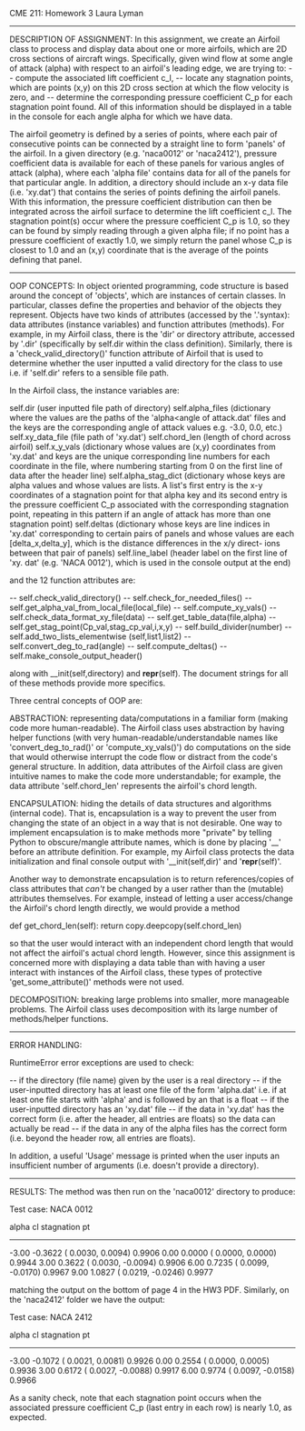 CME 211: Homework 3
Laura Lyman

---------------------------------------
DESCRIPTION OF ASSIGNMENT:
In this assignment, we create an Airfoil class to process and display
data about one or more airfoils, which are 2D cross sections of aircraft
wings. Specifically, given wind flow at some angle of attack (alpha) with 
respect to an airfoil's leading edge, we are trying to:
-- compute the associated lift coefficient c_l, 
-- locate any stagnation points, which are points (x,y) on this 2D cross 
section at which the flow velocity is zero, and
-- determine the corresponding pressure coefficient C_p for each
stagnation point found.
All of this information should be displayed in a table in the console for
each angle alpha for which we have data.

The airfoil geometry is defined by a series of points, where
each pair of consecutive points can be connected by a straight line to 
form 'panels' of the airfoil. In a given directory (e.g. 'naca0012' or
'naca2412'), pressure coefficient data is available for each of these
panels for various angles of attack (alpha), where each 'alpha file' 
contains data for all of the panels for that particular angle. In addition,
a directory should include an x-y data file (i.e. 'xy.dat') that contains 
the series of points defining the airfoil panels. With this information, 
the pressure coefficient distribution can then be integrated across the 
airfoil surface to determine the lift coefficient c_l. The stagnation 
point(s) occur where the pressure coefficient C_p is 1.0, so they can be
found by simply reading through a given alpha file; if no point has a 
pressure coefficient of exactly 1.0, we simply return the panel whose C_p
is closest to 1.0 and an (x,y) coordinate that is the average of the points
defining that panel.

---------------------------------------
OOP CONCEPTS:
In object oriented programming, code structure is based around the 
concept of 'objects', which are instances of certain classes. In 
particular, classes define the properties and behavior of the 
objects they represent. Objects have two kinds of attributes 
(accessed by the '.'syntax): data attributes (instance variables) 
and function attributes (methods). For example, in my Airfoil class, 
there is the 'dir' or directory attribute, accessed by '.dir' 
(specifically by self.dir within the class definition). Similarly, 
there is a 'check_valid_directory()' function attribute of Airfoil that 
is used to determine whether the user inputted a valid directory for the 
class to use i.e. if 'self.dir' refers to a sensible file path.

In the Airfoil class, the instance variables are:

self.dir 			(user inputted file path of directory)
self.alpha_files		(dictionary where the values are the
				paths of the 'alpha<angle of attack.dat'
				files and the keys are the corresponding
				angle of attack values e.g. -3.0, 0.0,
				etc.)
self.xy_data_file		(file path of 'xy.dat')
self.chord_len			(length of chord across airfoil)
self.x_y_vals			(dictionary whose values are (x,y)
				coordinates from 'xy.dat' and keys
				are the unique corresponding line
				numbers for each coordinate in the
				file, where numbering starting from 0
				on the first line of data after the
				header line)
self.alpha_stag_dict		(dictionary whose keys are alpha values
				and whose values are lists. A list's
				first entry is the x-y coordinates of a
				stagnation point for that alpha key
				and its second entry is the pressure 
				coefficient C_p associated with the
				corresponding stagnation point, repeating
				in this pattern if an angle of attack has 
				more than one stagnation point)
self.deltas 			(dictionary whose keys are line indices
				in 'xy.dat' corresponding to certain
				pairs of panels and whose values are
				each [delta_x,delta_y], which is the 
				distance differences in the x/y direct-
				ions between that pair of panels)
self.line_label			(header label on the first line of 'xy.
				dat' (e.g. 'NACA 0012'), which is used in
				the console output at the end)
						
and the 12 function attributes are:

-- self.check_valid_directory()
-- self.check_for_needed_files()
-- self.get_alpha_val_from_local_file(local_file)
-- self.compute_xy_vals()
-- self.check_data_format_xy_file(data)
-- self.get_table_data(file,alpha)
-- self.get_stag_point(Cp_val,stag_cp_val,i,x,y)
-- self.build_divider(number)
-- self.add_two_lists_elementwise (self,list1,list2)
-- self.convert_deg_to_rad(angle)
-- self.compute_deltas()
-- self.make_console_output_header()

along with __init(self,directory) and __repr__(self). The document strings 
for all of these methods provide more specifics.

Three central concepts of OOP are:

ABSTRACTION: representing data/computations in a familiar form (making
code more human-readable). The Airfoil class uses abstraction by having
helper functions (with very human-readable/understandable names like
'convert_deg_to_rad()' or 'compute_xy_vals()') do computations on
the side that would otherwise interrupt the code flow or distract from the 
code's general structure. In addition, data attributes of the Airfoil class 
are given intuitive names to make the code more understandable; for example,
the data attribute 'self.chord_len' represents the airfoil's chord length.

ENCAPSULATION: hiding the details of data structures and algorithms 
(internal code). That is, encapsulation is a way to prevent the user from 
changing the state of an object in a way that is not desirable. One way 
to implement encapsulation is to make methods more "private" by telling 
Python to obscure/mangle attribute names, which is done by placing '__' 
before an attribute definition. For example, my Airfoil class protects
the data initialization and final console output with '__init(self,dir)'
and '__repr__(self)'. 

Another way to demonstrate encapsulation is to return references/copies of
class attributes that *can't* be changed by a user rather than the (mutable)
attributes themselves. For example, instead of letting a user access/change 
the Airfoil's chord length directly, we would provide a method 

def get_chord_len(self):
	return copy.deepcopy(self.chord_len)

so that the user would interact with an independent chord length that would
not affect the airfoil's actual chord length. However, since this assignment 
is concerned more with displaying a data table than with having a user 
interact with instances of the Airfoil class, these types of protective
'get_some_attribute()' methods were not used.

DECOMPOSITION: breaking large problems into smaller, more manageable
problems. The Airfoil class uses decomposition with its large number
of methods/helper functions.

---------------------------------------
ERROR HANDLING:

RuntimeError error exceptions are used to check:

-- if the directory (file name) given by the user is
a real directory
-- if the user-inputted directory has at least one file
of the form 'alpha<angle of attack>.dat' i.e. if
at least one file starts with 'alpha' and is 
followed by an <angle of attack> that is a float
-- if the user-inputted directory has an 'xy.dat' file
-- if the data in 'xy.dat' has the correct form (i.e.
after the header, all entries are floats) so the data
can actually be read
-- if the data in any of the alpha files has the correct
form (i.e. beyond the header row, all entries are floats).

In addition, a useful 'Usage' message is printed when the user
inputs an insufficient number of arguments (i.e. doesn't provide a 
directory).

---------------------------------------
RESULTS:
The method was then run on the 'naca0012' directory to produce:

Test case: NACA 0012

   alpha      cl           stagnation pt
   -----   -------   --------------------------
   -3.00   -0.3622   ( 0.0030,  0.0094)  0.9906
    0.00    0.0000   ( 0.0000,  0.0000)  0.9944
    3.00    0.3622   ( 0.0030, -0.0094)  0.9906
    6.00    0.7235   ( 0.0099, -0.0170)  0.9967
    9.00    1.0827   ( 0.0219, -0.0246)  0.9977


matching the output on the bottom of page 4 in the
HW3 PDF. Similarly, on the 'naca2412' folder we have
the output:

Test case: NACA 2412

   alpha      cl           stagnation pt
   -----   -------   --------------------------
   -3.00   -0.1072   ( 0.0021,  0.0081)  0.9926
    0.00    0.2554   ( 0.0000,  0.0005)  0.9936
    3.00    0.6172   ( 0.0027, -0.0088)  0.9917
    6.00    0.9774   ( 0.0097, -0.0158)  0.9966

As a sanity check, note that each stagnation point
occurs when the associated pressure coefficient C_p 
(last entry in each row) is nearly 1.0, as expected.
